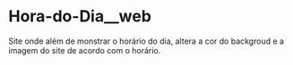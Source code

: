 # Hora-do-Dia__web
 Site onde além de monstrar o horário do dia, altera a cor do backgroud e a imagem do site de acordo com o horário.
